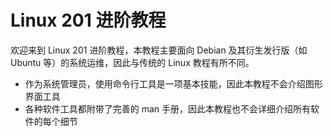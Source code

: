 # Linux 201 进阶教程

欢迎来到 Linux 201 进阶教程，本教程主要面向 Debian 及其衍生发行版（如 Ubuntu 等）的系统运维，因此与传统的 Linux 教程有所不同。

- 作为系统管理员，使用命令行工具是一项基本技能，因此本教程不会介绍图形界面工具
- 各种软件工具都附带了完善的 man 手册，因此本教程也不会详细介绍所有软件的每个细节
